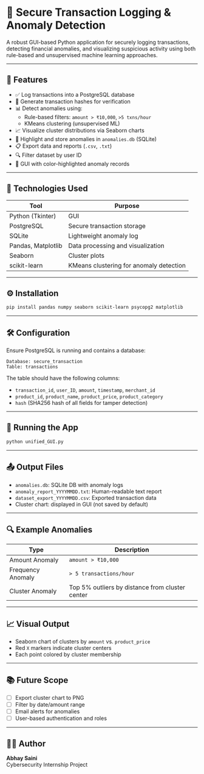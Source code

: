 # 💼 Secure Transaction Logging & Anomaly Detection

A robust GUI-based Python application for securely logging transactions, detecting financial anomalies, and visualizing suspicious activity using both rule-based and unsupervised machine learning approaches.

---

## 🧾 Features

- ✅ Log transactions into a PostgreSQL database
- 🔐 Generate transaction hashes for verification
- 📊 Detect anomalies using:
  - Rule-based filters: `amount > ₹10,000`, `>5 txns/hour`
  - KMeans clustering (unsupervised ML)
- 📈 Visualize cluster distributions via Seaborn charts
- 🧠 Highlight and store anomalies in `anomalies.db` (SQLite)
- 📋 Export data and reports (`.csv`, `.txt`)
- 🔍 Filter dataset by user ID
- 🌈 GUI with color-highlighted anomaly records

---

## 📌 Technologies Used

| Tool               | Purpose                                  |
|--------------------|------------------------------------------|
| Python (Tkinter)   | GUI                                      |
| PostgreSQL         | Secure transaction storage               |
| SQLite             | Lightweight anomaly log                  |
| Pandas, Matplotlib | Data processing and visualization        |
| Seaborn            | Cluster plots                            |
| scikit-learn       | KMeans clustering for anomaly detection  |

---

## ⚙️ Installation

```bash
pip install pandas numpy seaborn scikit-learn psycopg2 matplotlib
```

---

## 🛠️ Configuration

Ensure PostgreSQL is running and contains a database:
```
Database: secure_transaction
Table: transactions
```

The table should have the following columns:

- `transaction_id`, `user_ID`, `amount`, `timestamp`, `merchant_id`
- `product_id`, `product_name`, `product_price`, `product_category`
- `hash` (SHA256 hash of all fields for tamper detection)

---

## 🚀 Running the App

```bash
python unified_GUI.py
```

---

## 📤 Output Files

- `anomalies.db`: SQLite DB with anomaly logs
- `anomaly_report_YYYYMMDD.txt`: Human-readable text report
- `dataset_export_YYYYMMDD.csv`: Exported transaction data
- Cluster chart: displayed in GUI (not saved by default)

---

## 🔍 Example Anomalies

| Type               | Description                     |
|--------------------|----------------------------------|
| Amount Anomaly     | `amount > ₹10,000`              |
| Frequency Anomaly  | `> 5 transactions/hour`         |
| Cluster Anomaly    | Top 5% outliers by distance from cluster center

---

## 📈 Visual Output

- Seaborn chart of clusters by `amount` vs. `product_price`
- Red `X` markers indicate cluster centers
- Each point colored by cluster membership

---

## 📚 Future Scope

- [ ] Export cluster chart to PNG
- [ ] Filter by date/amount range
- [ ] Email alerts for anomalies
- [ ] User-based authentication and roles

---

## 👨‍💻 Author

**Abhay Saini**  
Cybersecurity Internship Project  


